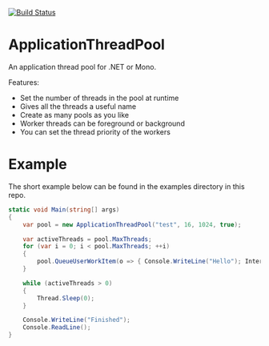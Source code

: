 [![Build Status](https://travis-ci.org/RipcordSoftware/ApplicationThreadPool.svg)](https://travis-ci.org/RipcordSoftware/ApplicationThreadPool)

# ApplicationThreadPool
An application thread pool for .NET or Mono.

Features:
* Set the number of threads in the pool at runtime
* Gives all the threads a useful name
* Create as many pools as you like
* Worker threads can be foreground or background
* You can set the thread priority of the workers

# Example
The short example below can be found in the examples directory in this repo.
```c#
static void Main(string[] args)
{
    var pool = new ApplicationThreadPool("test", 16, 1024, true);

    var activeThreads = pool.MaxThreads;
    for (var i = 0; i < pool.MaxThreads; ++i)
    {
        pool.QueueUserWorkItem(o => { Console.WriteLine("Hello"); Interlocked.Decrement(ref activeThreads); });
    }

    while (activeThreads > 0)
    {
        Thread.Sleep(0);
    }

    Console.WriteLine("Finished");
    Console.ReadLine();
}
```
